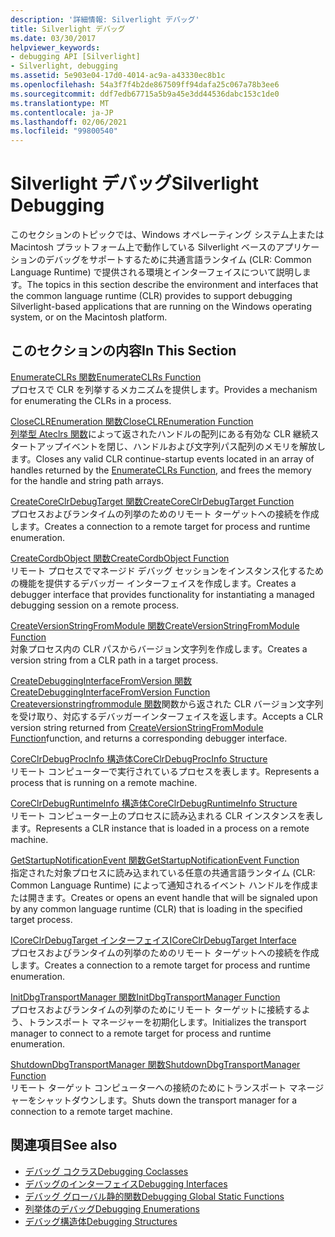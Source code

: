 ```yaml
---
description: '詳細情報: Silverlight デバッグ'
title: Silverlight デバッグ
ms.date: 03/30/2017
helpviewer_keywords:
- debugging API [Silverlight]
- Silverlight, debugging
ms.assetid: 5e903e04-17d0-4014-ac9a-a43330ec8b1c
ms.openlocfilehash: 54a3f7f4b2de867509ff94dafa25c067a78b3ee6
ms.sourcegitcommit: ddf7edb67715a5b9a45e3dd44536dabc153c1de0
ms.translationtype: MT
ms.contentlocale: ja-JP
ms.lasthandoff: 02/06/2021
ms.locfileid: "99800540"
---
```

# <a name="silverlight-debugging"></a><span data-ttu-id="e69b0-103">Silverlight デバッグ</span><span class="sxs-lookup"><span data-stu-id="e69b0-103">Silverlight Debugging</span></span>

<span data-ttu-id="e69b0-104">このセクションのトピックでは、Windows オペレーティング システム上または Macintosh プラットフォーム上で動作している Silverlight ベースのアプリケーションのデバッグをサポートするために共通言語ランタイム (CLR: Common Language Runtime) で提供される環境とインターフェイスについて説明します。</span><span class="sxs-lookup"><span data-stu-id="e69b0-104">The topics in this section describe the environment and interfaces that the common language runtime (CLR) provides to support debugging Silverlight-based applications that are running on the Windows operating system, or on the Macintosh platform.</span></span>  
  
## <a name="in-this-section"></a><span data-ttu-id="e69b0-105">このセクションの内容</span><span class="sxs-lookup"><span data-stu-id="e69b0-105">In This Section</span></span>  

 [<span data-ttu-id="e69b0-106">EnumerateCLRs 関数</span><span class="sxs-lookup"><span data-stu-id="e69b0-106">EnumerateCLRs Function</span></span>](enumerateclrs-function.md)  
 <span data-ttu-id="e69b0-107">プロセスで CLR を列挙するメカニズムを提供します。</span><span class="sxs-lookup"><span data-stu-id="e69b0-107">Provides a mechanism for enumerating the CLRs in a process.</span></span>  
  
 [<span data-ttu-id="e69b0-108">CloseCLREnumeration 関数</span><span class="sxs-lookup"><span data-stu-id="e69b0-108">CloseCLREnumeration Function</span></span>](closeclrenumeration-function.md)  
 <span data-ttu-id="e69b0-109">[列挙型 Ateclrs 関数](enumerateclrs-function.md)によって返されたハンドルの配列にある有効な CLR 継続スタートアップイベントを閉じ、ハンドルおよび文字列パス配列のメモリを解放します。</span><span class="sxs-lookup"><span data-stu-id="e69b0-109">Closes any valid CLR continue-startup events located in an array of handles returned by the [EnumerateCLRs Function](enumerateclrs-function.md), and frees the memory for the handle and string path arrays.</span></span>  
  
 [<span data-ttu-id="e69b0-110">CreateCoreClrDebugTarget 関数</span><span class="sxs-lookup"><span data-stu-id="e69b0-110">CreateCoreClrDebugTarget Function</span></span>](createcoreclrdebugtarget-function.md)  
 <span data-ttu-id="e69b0-111">プロセスおよびランタイムの列挙のためのリモート ターゲットへの接続を作成します。</span><span class="sxs-lookup"><span data-stu-id="e69b0-111">Creates a connection to a remote target for process and runtime enumeration.</span></span>  
  
 [<span data-ttu-id="e69b0-112">CreateCordbObject 関数</span><span class="sxs-lookup"><span data-stu-id="e69b0-112">CreateCordbObject Function</span></span>](createcordbobject-function.md)  
 <span data-ttu-id="e69b0-113">リモート プロセスでマネージド デバッグ セッションをインスタンス化するための機能を提供するデバッガー インターフェイスを作成します。</span><span class="sxs-lookup"><span data-stu-id="e69b0-113">Creates a debugger interface that provides functionality for instantiating a managed debugging session on a remote process.</span></span>  
  
 [<span data-ttu-id="e69b0-114">CreateVersionStringFromModule 関数</span><span class="sxs-lookup"><span data-stu-id="e69b0-114">CreateVersionStringFromModule Function</span></span>](createversionstringfrommodule-function.md)  
 <span data-ttu-id="e69b0-115">対象プロセス内の CLR パスからバージョン文字列を作成します。</span><span class="sxs-lookup"><span data-stu-id="e69b0-115">Creates a version string from a CLR path in a target process.</span></span>  
  
 [<span data-ttu-id="e69b0-116">CreateDebuggingInterfaceFromVersion 関数</span><span class="sxs-lookup"><span data-stu-id="e69b0-116">CreateDebuggingInterfaceFromVersion Function</span></span>](createdebugginginterfacefromversion-function-for-silverlight.md)  
 <span data-ttu-id="e69b0-117">[Createversionstringfrommodule 関数](createversionstringfrommodule-function.md)関数から返された CLR バージョン文字列を受け取り、対応するデバッガーインターフェイスを返します。</span><span class="sxs-lookup"><span data-stu-id="e69b0-117">Accepts a CLR version string returned from [CreateVersionStringFromModule Function](createversionstringfrommodule-function.md)function, and returns a corresponding debugger interface.</span></span>  
  
 [<span data-ttu-id="e69b0-118">CoreClrDebugProcInfo 構造体</span><span class="sxs-lookup"><span data-stu-id="e69b0-118">CoreClrDebugProcInfo Structure</span></span>](coreclrdebugprocinfo-structure.md)  
 <span data-ttu-id="e69b0-119">リモート コンピューターで実行されているプロセスを表します。</span><span class="sxs-lookup"><span data-stu-id="e69b0-119">Represents a process that is running on a remote machine.</span></span>  
  
 [<span data-ttu-id="e69b0-120">CoreClrDebugRuntimeInfo 構造体</span><span class="sxs-lookup"><span data-stu-id="e69b0-120">CoreClrDebugRuntimeInfo Structure</span></span>](coreclrdebugruntimeinfo-structure.md)  
 <span data-ttu-id="e69b0-121">リモート コンピューター上のプロセスに読み込まれる CLR インスタンスを表します。</span><span class="sxs-lookup"><span data-stu-id="e69b0-121">Represents a CLR instance that is loaded in a process on a remote machine.</span></span>  
  
 [<span data-ttu-id="e69b0-122">GetStartupNotificationEvent 関数</span><span class="sxs-lookup"><span data-stu-id="e69b0-122">GetStartupNotificationEvent Function</span></span>](getstartupnotificationevent-function.md)  
 <span data-ttu-id="e69b0-123">指定された対象プロセスに読み込まれている任意の共通言語ランタイム (CLR: Common Language Runtime) によって通知されるイベント ハンドルを作成または開きます。</span><span class="sxs-lookup"><span data-stu-id="e69b0-123">Creates or opens an event handle that will be signaled upon by any common language runtime (CLR) that is loading in the specified target process.</span></span>  
  
 [<span data-ttu-id="e69b0-124">ICoreClrDebugTarget インターフェイス</span><span class="sxs-lookup"><span data-stu-id="e69b0-124">ICoreClrDebugTarget Interface</span></span>](icoreclrdebugtarget-interface.md)  
 <span data-ttu-id="e69b0-125">プロセスおよびランタイムの列挙のためのリモート ターゲットへの接続を作成します。</span><span class="sxs-lookup"><span data-stu-id="e69b0-125">Creates a connection to a remote target for process and runtime enumeration.</span></span>  
  
 [<span data-ttu-id="e69b0-126">InitDbgTransportManager 関数</span><span class="sxs-lookup"><span data-stu-id="e69b0-126">InitDbgTransportManager Function</span></span>](initdbgtransportmanager-function.md)  
 <span data-ttu-id="e69b0-127">プロセスおよびランタイムの列挙のためにリモート ターゲットに接続するよう、トランスポート マネージャーを初期化します。</span><span class="sxs-lookup"><span data-stu-id="e69b0-127">Initializes the transport manager to connect to a remote target for process and runtime enumeration.</span></span>  
  
 [<span data-ttu-id="e69b0-128">ShutdownDbgTransportManager 関数</span><span class="sxs-lookup"><span data-stu-id="e69b0-128">ShutdownDbgTransportManager Function</span></span>](shutdowndbgtransportmanager-function.md)  
 <span data-ttu-id="e69b0-129">リモート ターゲット コンピューターへの接続のためにトランスポート マネージャーをシャットダウンします。</span><span class="sxs-lookup"><span data-stu-id="e69b0-129">Shuts down the transport manager for a connection to a remote target machine.</span></span>  
  
## <a name="see-also"></a><span data-ttu-id="e69b0-130">関連項目</span><span class="sxs-lookup"><span data-stu-id="e69b0-130">See also</span></span>

- [<span data-ttu-id="e69b0-131">デバッグ コクラス</span><span class="sxs-lookup"><span data-stu-id="e69b0-131">Debugging Coclasses</span></span>](debugging-coclasses.md)
- [<span data-ttu-id="e69b0-132">デバッグのインターフェイス</span><span class="sxs-lookup"><span data-stu-id="e69b0-132">Debugging Interfaces</span></span>](debugging-interfaces.md)
- [<span data-ttu-id="e69b0-133">デバッグ グローバル静的関数</span><span class="sxs-lookup"><span data-stu-id="e69b0-133">Debugging Global Static Functions</span></span>](debugging-global-static-functions.md)
- [<span data-ttu-id="e69b0-134">列挙体のデバッグ</span><span class="sxs-lookup"><span data-stu-id="e69b0-134">Debugging Enumerations</span></span>](debugging-enumerations.md)
- [<span data-ttu-id="e69b0-135">デバッグ構造体</span><span class="sxs-lookup"><span data-stu-id="e69b0-135">Debugging Structures</span></span>](debugging-structures.md)
